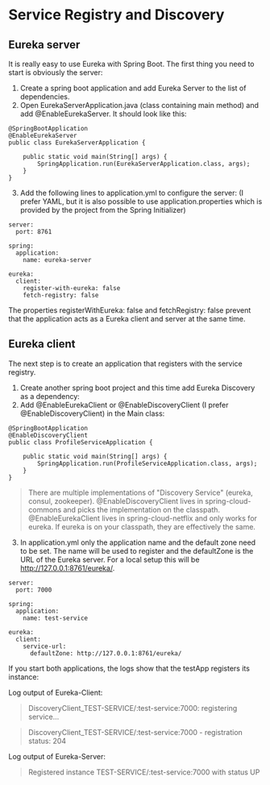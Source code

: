 # Service Registry and Discovery

## Eureka server

It is really easy to use Eureka with Spring Boot. The first thing you need to start is obviously the server:

1. Create a spring boot application and add Eureka Server to the list of dependencies.
2. Open EurekaServerApplication.java (class containing main method) and add @EnableEurekaServer. It should look like this:
```
@SpringBootApplication
@EnableEurekaServer
public class EurekaServerApplication {

	public static void main(String[] args) {
		SpringApplication.run(EurekaServerApplication.class, args);
	}
}
```
3. Add the following lines to application.yml to configure the server: (I prefer YAML, but it is also possible to use application.properties which is provided by the project from the Spring Initializer)
```
server:
  port: 8761

spring:
  application:
    name: eureka-server

eureka:
  client:
    register-with-eureka: false
    fetch-registry: false
```

The properties registerWithEureka: false and fetchRegistry: false prevent that the application acts as a Eureka client and server at the same time.

## Eureka client
The next step is to create an application that registers with the service registry. 
1. Create another spring boot project and this time add Eureka Discovery as a dependency:
2. Add @EnableEurekaClient or @EnableDiscoveryClient (I prefer @EnableDiscoveryClient) in the Main class:
```
@SpringBootApplication
@EnableDiscoveryClient
public class ProfileServiceApplication {

	public static void main(String[] args) {
		SpringApplication.run(ProfileServiceApplication.class, args);
	}
}
```

> There are multiple implementations of "Discovery Service" (eureka, consul, zookeeper). @EnableDiscoveryClient lives in spring-cloud-commons and picks the implementation on the classpath.  @EnableEurekaClient lives in spring-cloud-netflix and only works for eureka. If eureka is on your classpath, they are effectively the same.

3. In application.yml only the application name and the default zone need to be set. The name will be used to register and the defaultZone is the URL of the Eureka server. For a local setup this will be http://127.0.0.1:8761/eureka/.
```
server:
  port: 7000
  
spring:
  application:
    name: test-service
    
eureka:
  client:
    service-url:
      defaultZone: http://127.0.0.1:8761/eureka/
```

If you start both applications, the logs show that the testApp registers its instance:

Log output of Eureka-Client:

> DiscoveryClient_TEST-SERVICE/<Full Computer Name>:test-service:7000: registering service...

> DiscoveryClient_TEST-SERVICE/<Full Computer Name>:test-service:7000 - registration status: 204

Log output of Eureka-Server:

> Registered instance TEST-SERVICE/<Full Computer Name>:test-service:7000 with status UP

